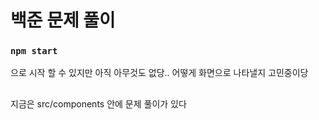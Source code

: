 # 백준 문제 풀이

### `npm start`

으로 시작 할 수 있지만 아직 아무것도 없당..
어떻게 화면으로 나타낼지 고민중이당

##
지금은 src/components 안에 문제 풀이가 있다
